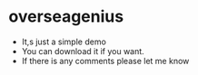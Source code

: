 # overseagenius
- It,s just a simple demo
- You can download it if you want.
- If there is any comments please let me know
